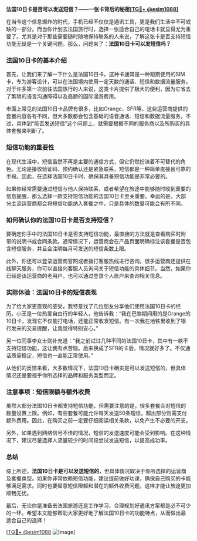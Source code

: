 **法国10日卡是否可以发送短信？——一张卡背后的秘密[[TG💪+ @esim1088](https://t.me/s/esim1088)]**

在当今这个信息爆炸的时代，手机已经不仅仅是通讯工具，更是我们生活中不可或缺的一部分。而当你计划去法国旅行时，选择一张适合自己的电话卡就显得尤为重要了。尤其是对于那些需要随时随地保持联系的人来说，了解这张卡是否支持短信功能无疑是一个关键问题。那么，问题来了：**法国10日卡可以发短信吗？**

### 法国10日卡的基本介绍

首先，让我们来了解一下什么是法国10日卡。这种卡通常是一种短期使用的SIM卡，专为游客设计，可以在法国境内使用一定天数的通话、短信和数据流量服务。对于许多第一次前往法国旅行的人来说，这类卡片提供了极大的便利，因为它省去了繁琐的语言沟通障碍以及高额的国际漫游费用。

市面上常见的法国10日卡品牌有很多，比如Orange、SFR等，这些运营商提供的套餐内容各有不同，但大多数都会包含基础的语音通话、短信和数据流量服务。不过，具体到“能否发送短信”这个问题上，就需要根据不同的服务商以及所购买的具体套餐来判断了。

### 短信功能的重要性

在现代生活中，短信虽然不再是主要的通信方式，但它仍然扮演着不可替代的角色。无论是接收验证码、预约确认还是紧急联系，短信都是一种简单直接且可靠的手段。因此，在选择法国10日卡时，确保其具备短信功能是非常必要的。

如果你经常需要通过短信与他人保持联系，或者希望在旅途中能够随时收到重要的信息提醒，那么选择一款支持短信功能的法国10日卡至关重要。幸运的是，大部分主流运营商都会将短信功能纳入套餐之中，只是具体的数量可能会有所不同。

### 如何确认你的法国10日卡是否支持短信？

要确定你手中的法国10日卡是否支持短信功能，最直接的方法就是查看购买时附带的说明书或合同条款。通常情况下，运营商会在产品页面明确标注该套餐是否包含短信服务，并且会注明每月可发送的短信条数上限。

此外，你还可以登录运营商官网或者拨打客服热线进行咨询。很多运营商还提供在线聊天服务，你可以直接向客服人员询问关于短信功能的具体细节。当然，如果你已经是该运营商的老用户，也可以通过登录个人账户来查询相关信息。

### 实际体验：法国10日卡的短信表现

为了给大家更直观的感受，我特意找了几位朋友分享他们使用法国10日卡的经历。小王是一位热爱自由行的年轻人，他告诉我：“我在巴黎期间用的是Orange的10日卡，发现它不仅能打电话，还能正常收发短信。有一次我在地铁里收到了银行发来的交易提醒，让我觉得特别安心。”

另一位同事李女士则补充道：“我之前试过几种不同的法国10日卡，其中有一款不支持短信功能，这让我有点苦恼。后来换成了SFR的卡后，情况就好多了。不仅通话质量稳定，短信也一直能正常使用。”

从他们的反馈来看，大多数情况下，法国10日卡确实是可以发送短信的，但具体情况还是要视乎你所选择的品牌和服务类型而定。

### 注意事项：短信限额与额外收费

虽然大部分法国10日卡都支持短信功能，但需要注意的是，很多套餐会对短信的数量设置上限。例如，有些套餐可能允许每天发送50条短信，超出部分则需支付额外费用。因此，在购买之前一定要仔细阅读相关条款，以免产生不必要的开支。

另外，如果遇到网络信号不佳的情况，短信的发送速度可能会受到影响。在这种情况下，建议尽量选择人流量较少的时间段尝试发送短信，以提高成功率。

### 总结

综上所述，**法国10日卡是可以发送短信的**，但具体情况取决于你所选择的运营商及套餐类型。如果你非常依赖短信功能，建议提前做好功课，确保自己购买的卡能够满足需求。同时也要留意短信限额和潜在的额外收费问题，这样才能让旅途更加顺畅无忧。

最后，无论你是准备去法国旅游还是工作学习，合理规划好通讯方案都是必不可少的一环。希望本文能够帮助大家更好地了解法国10日卡的功能特点，从而做出最适合自己的选择！

[[TG💪+ @esim1088](https://t.me/s/esim1088) ![Image](https://i.postimg.cc/4NQfJmqS/Snipaste-2025-05-13-00-14-12.png)]